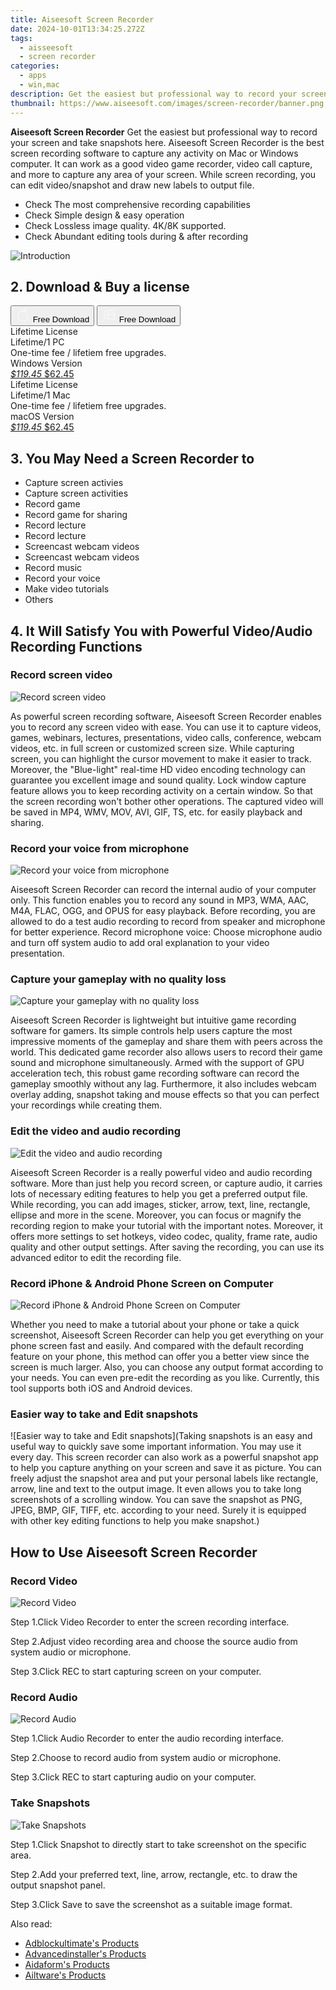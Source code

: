 ```yaml
---
title: Aiseesoft Screen Recorder
date: 2024-10-01T13:34:25.272Z
tags: 
  - aisseesoft
  - screen recorder
categories: 
  - apps
  - win,mac
description: Get the easiest but professional way to record your screen and take snapshots here. 
thumbnail: https://www.aiseesoft.com/images/screen-recorder/banner.png
---
```


**Aiseesoft Screen Recorder** Get the easiest but professional way to record your screen and take snapshots here. Aiseesoft Screen Recorder is the best screen recording software to capture any activity on Mac or Windows computer. It can work as a good video game recorder, video call capture, and more to capture any area of your screen. While screen recording, you can edit video/snapshot and draw new labels to output file.

- Check The most comprehensive recording capabilities
- Check Simple design & easy operation
- Check Lossless image quality. 4K/8K supported.
- Check Abundant editing tools during & after recording

![Introduction](https://www.aiseesoft.com/images/screen-recorder/banner.png)

## 2. Download & Buy a license

<div class="mx-auto flex items-center justify-center space-x-4">
  <button 
  onclick="javascript:window.open('https://secure.2checkout.com/order/checkout.php?PRODS=4731794&QTY=1&COUPON=AISEOHC&DESIGN_TYPE=2&SHORT_FORM=1&AFFILIATE=108875&CART=1', '_blank');
    window.open('https://download.aiseesoft.com/mac/mac-screen-recorder.zip', '_blank');void(0);"
  class="flex flex-row font-bold rounded-lg text-lg w-48 h-16 bg-[#FF8014] text-[#ffffff] items-center justify-center p-2">
    <svg width="24px" height="24px" viewBox="0 0 24 24" xmlns="http://www.w3.org/2000/svg" color="#ffffff" fill="none" stroke="currentColor" stroke-width="3" stroke-linecap="round" stroke-linejoin="round"><path d="M16 2C16.3632 4.17921 14.0879 5.83084 12.8158 6.57142C12.4406 6.78988 12.0172 6.5117 12.0819 6.08234C12.2993 4.63878 13.0941 2.00008 16 2Z" stroke="#f8f7f7" stroke-width="1.5"></path><path d="M9 6.5C9.89676 6.5 10.6905 6.69941 11.2945 6.92013C12.0563 7.19855 12.9437 7.19854 13.7055 6.92012C14.3094 6.6994 15.1032 6.5 15.9999 6.5C17.0852 6.5 18.4649 7.08889 19.4999 8.26666C16 11 17 15.5 20.269 16.6916C19.2253 19.5592 17.2413 21.5 15.4999 21.5C13.9999 21.5 14 20.8 12.5 20.8C11 20.8 11 21.5 9.5 21.5C7 21.5 4 17.5 4 12.5C4 8.5 7 6.5 9 6.5Z" stroke="#f8f7f7" stroke-width="1.5"></path></svg>    
    <span class="font-medium mx-auto">Free Download</span>  
  </button>
  <button 
  onclick="javascript:window.open('https://secure.2checkout.com/order/checkout.php?PRODS=4667672&QTY=1&COUPON=AISEOHC&DESIGN_TYPE=2&SHORT_FORM=1&AFFILIATE=108875&CART=1)', '_blank');
    window.open('https://download.aiseesoft.com/screen-recorder.exe', '_blank');void(0);"
  class="flex flex-row font-bold rounded-lg text-lg w-48 h-16 bg-[#FF8014] text-[#ffffff] items-center justify-center p-2">
    <svg width="24px" height="24px" viewBox="0 0 24 24" xmlns="http://www.w3.org/2000/svg" color="#ffffff" fill="none" stroke="currentColor" stroke-width="3" stroke-linecap="round" stroke-linejoin="round"><path d="M4 16.9865V7.01353C4 6.71792 4.21531 6.46636 4.50737 6.42072L19.3074 4.10822C19.6713 4.05137 20 4.33273 20 4.70103V19.299C20 19.6673 19.6713 19.9486 19.3074 19.8918L4.50737 17.5793C4.21531 17.5336 4 17.2821 4 16.9865Z" stroke="#f8f7f7" stroke-width="1.5"></path><path d="M4 12H20" stroke="#f8f7f7" stroke-width="1.5"></path><path d="M10.5 5.5V18.5" stroke="#f8f7f7" stroke-width="1.5"></path></svg>
    <span class="font-medium mx-auto">Free Download</span>  
  </button>
</div>

<div class="mx-auto flex items-center justify-center">
  <div class="m-8 grid grid-cols-1 gap-6 xl:grid-cols-2">
    <div class="flex w-full flex-col rounded-2xl bg-[#ffffff] text-[#374151] shadow-xl xl:w-96">
      <div class="flex h-full flex-col p-8">
        <div class="pb-6 text-3xl font-bold">Lifetime License</div>
        <div class="pb-12 text-lg">
          Lifetime/1 PC
          <div class="text-xs">One-time fee / lifetiem free upgrades.</div>
          <div class="text-xs">Windows Version</div>
        </div>
        <div class="flex flex-col gap-3 text-base"></div>
        <div class="flex flex-grow"></div>
        <div class="flex pt-10">
          <a href="https://secure.2checkout.com/order/checkout.php?PRODS=4667672&QTY=1&COUPON=AISEOHC&DESIGN_TYPE=2&SHORT_FORM=1&AFFILIATE=108875&CART=1" class="w-full transform cursor-pointer rounded-lg bg-[#7e22ce] p-3 text-center text-xl font-bold !text-[#ffffff] !no-underline transition-transform hover:bg-purple-800 active:scale-95"> 
           <em class="text-base line-through !text-[#c5c5c5]">$119.45</em>
            $62.45
          </a>
        </div>
      </div>
    </div>
    <div class="flex w-full flex-col rounded-2xl bg-[#ffffff] text-[#374151] shadow-xl xl:w-96">
      <div class="flex h-full flex-col p-8">
        <div class="pb-6 text-3xl font-bold">Lifetime License</div>
        <div class="pb-12 text-lg">
          Lifetime/1 Mac
          <div class="text-xs">One-time fee / lifetiem free upgrades.</div>
          <div class="text-xs">macOS Version</div>
        </div>
        <div class="flex flex-col gap-3 text-base"></div>
        <div class="flex flex-grow"></div>
        <div class="flex pt-10">
          <a href="https://secure.2checkout.com/order/checkout.php?PRODS=4731794&QTY=1&COUPON=AISEOHC&DESIGN_TYPE=2&SHORT_FORM=1&AFFILIATE=108875&CART=1" class="w-full transform cursor-pointer rounded-lg bg-[#7e22ce] p-3 text-center text-xl font-bold !text-[#ffffff] !no-underline transition-transform hover:bg-purple-800 active:scale-95">
           <em class="text-base line-through !text-[#c5c5c5]">$119.45</em>
            $62.45
          </a>
        </div>
      </div>
    </div>   
  </div>
</div>

## 3. You May Need a Screen Recorder to 

- Capture screen activies
- Capture screen activities
- Record game
- Record game for sharing
- Record lecture
- Record lecture
- Screencast webcam videos
- Screencast webcam videos
- Record music
- Record your voice
- Make video tutorials
- Others

## 4. It Will Satisfy You with Powerful Video/Audio Recording Functions

### Record screen video

![Record screen video](https://www.aiseesoft.com/images/screen-recorder/big1.jpg)

As powerful screen recording software, Aiseesoft Screen Recorder enables you to record any screen video with ease. You can use it to capture videos, games, webinars, lectures, presentations, video calls, conference, webcam videos, etc. in full screen or customized screen size.
While capturing screen, you can highlight the cursor movement to make it easier to track. Moreover, the "Blue-light" real-time HD video encoding technology can guarantee you excellent image and sound quality. Lock window capture feature allows you to keep recording activity on a certain window. So that the screen recording won't bother other operations. The captured video will be saved in MP4, WMV, MOV, AVI, GIF, TS, etc. for easily playback and sharing.

### Record your voice from microphone

![Record your voice from microphone](https://www.aiseesoft.com/images/screen-recorder/big2.jpg)

Aiseesoft Screen Recorder can record the internal audio of your computer only. This function enables you to record any sound in MP3, WMA, AAC, M4A, FLAC, OGG, and OPUS for easy playback.
Before recording, you are allowed to do a test audio recording to record from speaker and microphone for better experience.
Record microphone voice: Choose microphone audio and turn off system audio to add oral explanation to your video presentation.

### Capture your gameplay with no quality loss

![Capture your gameplay with no quality loss](https://www.aiseesoft.com/images/screen-recorder/record-gameplay.jpg)

Aiseesoft Screen Recorder is lightweight but intuitive game recording software for gamers. Its simple controls help users capture the most impressive moments of the gameplay and share them with peers across the world. This dedicated game recorder also allows users to record their game sound and microphone simultaneously. Armed with the support of GPU acceleration tech, this robust game recording software can record the gameplay smoothly without any lag. Furthermore, it also includes webcam overlay adding, snapshot taking and mouse effects so that you can perfect your recordings while creating them.

### Edit the video and audio recording

![Edit the video and audio recording](https://www.aiseesoft.com/images/screen-recorder/big4.jpg)

Aiseesoft Screen Recorder is a really powerful video and audio recording software. More than just help you record screen, or capture audio, it carries lots of necessary editing features to help you get a preferred output file. While recording, you can add images, sticker, arrow, text, line, rectangle, ellipse and more in the scene. Moreover, you can focus or magnify the recording region to make your tutorial with the important notes. Moreover, it offers more settings to set hotkeys, video codec, quality, frame rate, audio quality and other output settings. After saving the recording, you can use its advanced editor to edit the recording file.

### Record iPhone & Android Phone Screen on Computer

![Record iPhone & Android Phone Screen on Computer](https://www.aiseesoft.com/images/screen-recorder/record-phone-screen.jpg)

Whether you need to make a tutorial about your phone or take a quick screenshot, Aiseesoft Screen Recorder can help you get everything on your phone screen fast and easily. And compared with the default recording feature on your phone, this method can offer you a better view since the screen is much larger. Also, you can choose any output format according to your needs. You can even pre-edit the recording as you like. Currently, this tool supports both iOS and Android devices.

### Easier way to take and Edit snapshots

![Easier way to take and Edit snapshots](Taking snapshots is an easy and useful way to quickly save some important information. You may use it every day. This screen recorder can also work as a powerful snapshot app to help you capture anything on your screen and save it as picture. You can freely adjust the snapshot area and put your personal labels like rectangle, arrow, line and text to the output image. It even allows you to take long screenshots of a scrolling window. You can save the snapshot as PNG, JPEG, BMP, GIF, TIFF, etc. according to your need. Surely it is equipped with other key editing functions to help you make snapshot.)

## How to Use Aiseesoft Screen Recorder

### Record Video

![Record Video](https://www.aiseesoft.com/images/screen-recorder/aiseesoft-screen-recorder-record-video.jpg)

Step 1.Click Video Recorder to enter the screen recording interface.

Step 2.Adjust video recording area and choose the source audio from system audio or microphone.

Step 3.Click REC to start capturing screen on your computer.

### Record Audio

![Record Audio](https://www.aiseesoft.com/images/screen-recorder/aiseesoft-screen-recorder-record-audio.jpg)

Step 1.Click Audio Recorder to enter the audio recording interface.

Step 2.Choose to record audio from system audio or microphone.

Step 3.Click REC to start capturing audio on your computer.

### Take Snapshots

![Take Snapshots](https://www.aiseesoft.com/images/screen-recorder/aiseesoft-screen-recorder-take-snapshots.jpg)

Step 1.Click Snapshot to directly start to take screenshot on the specific area.

Step 2.Add your preferred text, line, arrow, rectangle, etc. to draw the output snapshot panel.

Step 3.Click Save to save the screenshot as a suitable image format.

<ins class="adsbygoogle"
      style="display:block"
      data-ad-client="ca-pub-7571918770474297"
      data-ad-slot="8358498916"
      data-ad-format="auto"
      data-full-width-responsive="true"></ins>

<span class="atpl-alsoreadstyle">Also read:</span>
<div><ul>
<li><a href="https://tools.techidaily.com/adblockultimate/products/"><u>Adblockultimate's Products</u></a></li>
<li><a href="https://tools.techidaily.com/advancedinstaller/products/"><u>Advancedinstaller's Products</u></a></li>
<li><a href="https://tools.techidaily.com/aidaform/products/"><u>Aidaform's Products</u></a></li>
<li><a href="https://tools.techidaily.com/ailtware/products/"><u>Ailtware's Products</u></a></li>
</ul></div>

